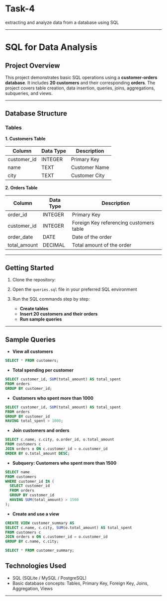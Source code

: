 # Task-4
extracting and analyze data from a database using SQL

---

# **SQL for Data Analysis**

## **Project Overview**

This project demonstrates basic SQL operations using a **customer-orders database**.
It includes **20 customers** and their corresponding **orders**.
The project covers table creation, data insertion, queries, joins, aggregations, subqueries, and views.

---

## **Database Structure**

### **Tables**

**1. Customers Table**

| Column      | Data Type | Description   |
| ----------- | --------- | ------------- |
| customer_id | INTEGER   | Primary Key   |
| name        | TEXT      | Customer Name |
| city        | TEXT      | Customer City |

**2. Orders Table**

| Column       | Data Type | Description                             |
| ------------ | --------- | --------------------------------------- |
| order_id     | INTEGER   | Primary Key                             |
| customer_id  | INTEGER   | Foreign Key referencing customers table |
| order_date   | DATE      | Date of the order                       |
| total_amount | DECIMAL   | Total amount of the order               |

---

## **Getting Started**

1. Clone the repository:

2. Open the `queries.sql` file in your preferred SQL environment 

3. Run the SQL commands step by step:

   * **Create tables**
   * **Insert 20 customers and their orders**
   * **Run sample queries**

---

## **Sample Queries**

* **View all customers**

```sql
SELECT * FROM customers;
```

* **Total spending per customer**

```sql
SELECT customer_id, SUM(total_amount) AS total_spent
FROM orders
GROUP BY customer_id;
```

* **Customers who spent more than 1000**

```sql
SELECT customer_id, SUM(total_amount) AS total_spent
FROM orders
GROUP BY customer_id
HAVING total_spent > 1000;
```

* **Join customers and orders**

```sql
SELECT c.name, c.city, o.order_id, o.total_amount
FROM customers c
JOIN orders o ON c.customer_id = o.customer_id
ORDER BY o.total_amount DESC;
```

* **Subquery: Customers who spent more than 1500**

```sql
SELECT name
FROM customers
WHERE customer_id IN (
  SELECT customer_id
  FROM orders
  GROUP BY customer_id
  HAVING SUM(total_amount) > 1500
);
```

* **Create and use a view**

```sql
CREATE VIEW customer_summary AS
SELECT c.name, c.city, SUM(o.total_amount) AS total_spent
FROM customers c
JOIN orders o ON c.customer_id = o.customer_id
GROUP BY c.name, c.city;

SELECT * FROM customer_summary;
```

## **Technologies Used**

* SQL (SQLite / MySQL / PostgreSQL)
* Basic database concepts: Tables, Primary Key, Foreign Key, Joins, Aggregation, Views

---


